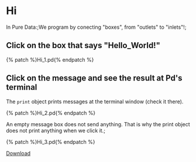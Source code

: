 # Hi

In Pure Data:;We program by conecting "boxes", from "outlets" to "inlets"!;

## Click on the box that says "Hello_World!"

{% patch %}Hi_1.pd{% endpatch %}

## Click on the message and see the result at Pd's terminal

The `print` object prints messages at the terminal window (check it there).

{% patch %}Hi_2.pd{% endpatch %}

An empty message box does not send anything. That is why the print object does not print anything when we click it.;

{% patch %}Hi_3.pd{% endpatch %}

[Download](https://raw.githubusercontent.com/jahpd/gitbook-plugin-webpd_porres_examples/master/assets/Hi_1.pd)
